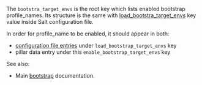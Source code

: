 
The `bootstra_target_envs` is the root key which lists enabled
bootstrap profile_names. Its structure is the same with
[load_bootstra_target_envs][1] key value inside Salt configuration file.

In order for profile_name to be enabled, it should appear in both:
* [configuration file entries][1] under `load_bootstrap_target_envs` key
* pillar data entry under this `enable_bootstrap_target_envs` key

See also:
* Main [bootstrap][2] documentation.

[1]: /docs/configs/bootstrap/this_system_keys/load_bootstrap_target_envs/readme.md
[2]: /docs/bootstrap/readme.md

